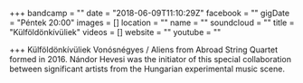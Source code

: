 +++
bandcamp = ""
date = "2018-06-09T11:10:29Z"
facebook = ""
gigDate = "Péntek 20:00"
images = []
location = ""
name = ""
soundcloud = ""
title = "Külföldönkívüliek"
videos = []
website = ""
youtube = ""

+++
Külföldönkívüliek Vonósnégyes / Aliens from Abroad String Quartet formed in 2016. Nándor Hevesi was the initiator of this special collaboration between significant artists from the Hungarian experimental music scene.